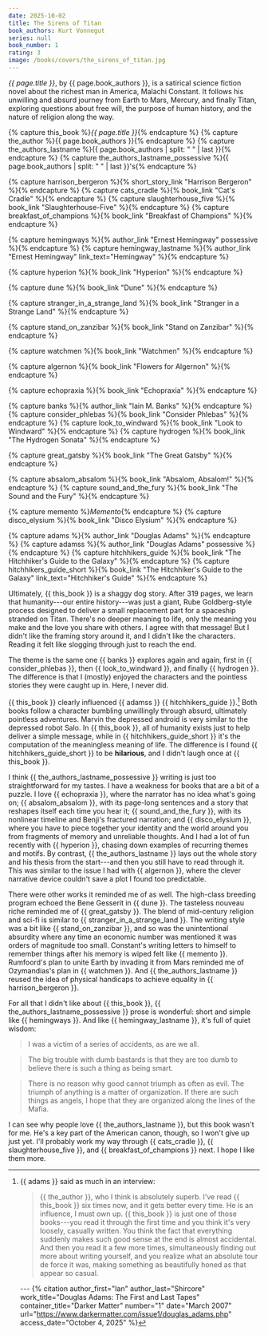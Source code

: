 ```yaml
---
date: 2025-10-02
title: The Sirens of Titan
book_authors: Kurt Vonnegut
series: null
book_number: 1
rating: 3
image: /books/covers/the_sirens_of_titan.jpg
---
```


<cite class="book-title">{{ page.title }}</cite>, by <span
class="author-name">{{ page.book_authors }}</span>, is a satirical science
fiction novel about the richest man in America, Malachi Constant. It follows
his unwilling and absurd journey from Earth to Mars, Mercury, and finally
Titan, exploring questions about free will, the purpose of human history, and
the nature of religion along the way.

{% capture this_book %}<cite class="book-title">{{ page.title }}</cite>{% endcapture %}
{% capture the_author %}<span class="author-name">{{ page.book_authors }}</span>{% endcapture %}
{% capture the_authors_lastname %}<span class="author-name">{{ page.book_authors | split: " " | last }}</span>{% endcapture %}
{% capture the_authors_lastname_possessive %}<span class="author-name">{{ page.book_authors | split: " " | last }}</span>'s{% endcapture %}

{% capture harrison_bergeron %}{% short_story_link "Harrison Bergeron" %}{% endcapture %}
{% capture cats_cradle %}{% book_link "Cat's Cradle" %}{% endcapture %}
{% capture slaughterhouse_five %}{% book_link "Slaughterhouse-Five" %}{% endcapture %}
{% capture breakfast_of_champions %}{% book_link "Breakfast of Champions" %}{% endcapture %}

{% capture hemingways %}{% author_link "Ernest Hemingway" possessive %}{% endcapture %}
{% capture hemingway_lastname %}{% author_link "Ernest Hemingway" link_text="Hemingway" %}{% endcapture %}

{% capture hyperion %}{% book_link "Hyperion" %}{% endcapture %}

{% capture dune %}{% book_link "Dune" %}{% endcapture %}

{% capture stranger_in_a_strange_land %}{% book_link "Stranger in a Strange Land" %}{% endcapture %}

{% capture stand_on_zanzibar %}{% book_link "Stand on Zanzibar" %}{% endcapture %}

{% capture watchmen %}{% book_link "Watchmen" %}{% endcapture %}

{% capture algernon %}{% book_link "Flowers for Algernon" %}{% endcapture %}

{% capture echopraxia %}{% book_link "Echopraxia" %}{% endcapture %}

{% capture banks %}{% author_link "Iain M. Banks" %}{% endcapture %}
{% capture consider_phlebas %}{% book_link "Consider Phlebas" %}{% endcapture %}
{% capture look_to_windward %}{% book_link "Look to Windward" %}{% endcapture %}
{% capture hydrogen %}{% book_link "The Hydrogen Sonata" %}{% endcapture %}

{% capture great_gatsby %}{% book_link "The Great Gatsby" %}{% endcapture %}

{% capture absalom_absalom %}{% book_link "Absalom, Absalom!" %}{% endcapture %}
{% capture sound_and_the_fury %}{% book_link "The Sound and the Fury" %}{% endcapture %}

{% capture memento %}<cite class="movie-title">Memento</cite>{% endcapture %}
{% capture disco_elysium %}{% book_link "Disco Elysium" %}{% endcapture %}

{% capture adams %}{% author_link "Douglas Adams" %}{% endcapture %}
{% capture adamss %}{% author_link "Douglas Adams" possessive %}{% endcapture %}
{% capture hitchhikers_guide %}{% book_link "The Hitchhiker's Guide to the Galaxy" %}{% endcapture %}
{% capture hitchhikers_guide_short %}{% book_link "The Hitchhiker's Guide to the Galaxy" link_text="Hitchhiker's Guide" %}{% endcapture %}

Ultimately, {{ this_book }} is a shaggy dog story. After 319 pages, we learn
that humanity---our entire history---was just a giant, Rube Goldberg-style
process designed to deliver a small replacement part for a spaceship stranded
on Titan. There's no deeper meaning to life, only the meaning you make and the
love you share with others. I agree with that message! But I didn't like the
framing story around it, and I didn't like the characters. Reading it felt
like slogging through just to reach the end.

The theme is the same one {{ banks }} explores again and again, first in {{
consider_phlebas }}, then {{ look_to_windward }}, and finally {{ hydrogen }}.
The difference is that I (mostly) enjoyed the characters and the pointless
stories they were caught up in. Here, I never did.

{{ this_book }} clearly influenced {{ adamss }} {{ hitchhikers_guide
}}.[^interview] Both books follow a character bumbling unwillingly through
absurd, ultimately pointless adventures. Marvin the depressed android is very
similar to the depressed robot Salo. In {{ this_book }}, all of humanity
exists just to help deliver a simple message, while in {{
hitchhikers_guide_short }} it's the computation of the meaningless meaning of
life. The difference is I found {{ hitchhikers_guide_short }} to be
**hilarious**, and I didn't laugh once at {{ this_book }}.

[^interview]: {{ adams }} said as much in an interview:

    > {{ the_author }}, who I think is absolutely superb. I've read
    > {{ this_book }} six times now, and it gets better every time. He is an
    > influence, I must own up. {{ this_book }} is just one of those
    > books---you read it through the first time and you think it's very
    > loosely, casually written. You think the fact that everything suddenly
    > makes such good sense at the end is almost accidental. And then you read
    > it a few more times, simultaneously finding out more about writing
    > yourself, and you realize what an absolute tour de force it was, making
    > something as beautifully honed as that appear so casual.

    --- {% citation
    author_first="Ian"
    author_last="Shircore"
    work_title="Douglas Adams: The First and Last Tapes"
    container_title="Darker Matter"
    number="1"
    date="March 2007"
    url="https://www.darkermatter.com/issue1/douglas_adams.php"
    access_date="October 4, 2025"
    %}

I think {{ the_authors_lastname_possessive }} writing is just too
straightforward for my tastes. I have a weakness for books that are a bit of a
puzzle. I love {{ echopraxia }}, where the narrator has no idea what's going
on; {{ absalom_absalom }}, with its page-long sentences and a story that
reshapes itself each time you hear it; {{ sound_and_the_fury }}, with its
nonlinear timeline and Benji's fractured narration; and {{ disco_elysium }},
where you have to piece together your identity and the world around you from
fragments of memory and unreliable thoughts. And I had a lot of fun recently
with {{ hyperion }}, chasing down examples of recurring themes and motifs. By
contrast, {{ the_authors_lastname }} lays out the whole story and his thesis
from the start---and then you still have to read through it. This was similar
to the issue I had with {{ algernon }}, where the clever narrative device
couldn't save a plot I found too predictable.

There were other works it reminded me of as well. The high-class breeding
program echoed the Bene Gesserit in {{ dune }}. The tasteless nouveau riche
reminded me of {{ great_gatsby }}. The blend of mid-century religion and
sci-fi is similar to {{ stranger_in_a_strange_land }}. The writing style was a
bit like {{ stand_on_zanzibar }}, and so was the unintentional absurdity where
any time an economic number was mentioned it was orders of magnitude too
small. Constant's writing letters to himself to remember things after his
memory is wiped felt like {{ memento }}. Rumfoord's plan to unite Earth by
invading it from Mars reminded me of Ozymandias's plan in {{ watchmen }}. And
{{ the_authors_lastname }} reused the idea of physical handicaps to achieve
equality in {{ harrison_bergeron }}.

For all that I didn't like about {{ this_book }}, {{
the_authors_lastname_possessive }} prose is wonderful: short and simple like
{{ hemingways }}. And like {{ hemingway_lastname }}, it's full of quiet
wisdom:

> I was a victim of a series of accidents, as are we all.

> The big trouble with dumb bastards is that they are too dumb to believe
> there is such a thing as being smart.

> There is no reason why good cannot triumph as often as evil. The triumph of
> anything is a matter of organization. If there are such things as angels, I
> hope that they are organized along the lines of the Mafia.

I can see why people love {{ the_authors_lastname }}, but this book wasn't for
me. He's a key part of the American canon, though, so I won't give up just
yet. I'll probably work my way through {{ cats_cradle }}, {{
slaughterhouse_five }}, and {{ breakfast_of_champions }} next. I hope I like
them more.
